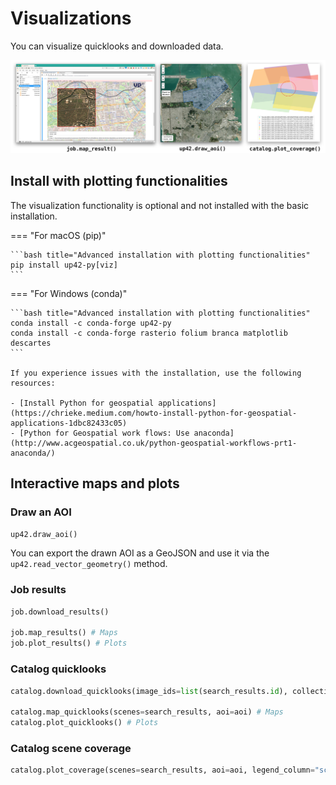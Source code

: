 # Visualizations

You can visualize quicklooks and downloaded data.

![](assets/vizualisations.jpg)

## Install with plotting functionalities

The visualization functionality is optional and not installed with the basic installation.

=== "For macOS (pip)"

    ```bash title="Advanced installation with plotting functionalities"
    pip install up42-py[viz]
    ```

=== "For Windows (conda)"

    ```bash title="Advanced installation with plotting functionalities"
    conda install -c conda-forge up42-py
    conda install -c conda-forge rasterio folium branca matplotlib descartes
    ```

    If you experience issues with the installation, use the following resources:

    - [Install Python for geospatial applications](https://chrieke.medium.com/howto-install-python-for-geospatial-applications-1dbc82433c05)
    - [Python for Geospatial work flows: Use anaconda](http://www.acgeospatial.co.uk/python-geospatial-workflows-prt1-anaconda/)

## Interactive maps and plots

### Draw an AOI

```python
up42.draw_aoi()
```

You can export the drawn AOI as a GeoJSON and use it via the `up42.read_vector_geometry()` method.

### Job results

```python
job.download_results()

job.map_results() # Maps
job.plot_results() # Plots
```

### Catalog quicklooks

```python
catalog.download_quicklooks(image_ids=list(search_results.id), collection="phr")

catalog.map_quicklooks(scenes=search_results, aoi=aoi) # Maps
catalog.plot_quicklooks() # Plots
```

### Catalog scene coverage

```python
catalog.plot_coverage(scenes=search_results, aoi=aoi, legend_column="sceneId") # Plots
```
